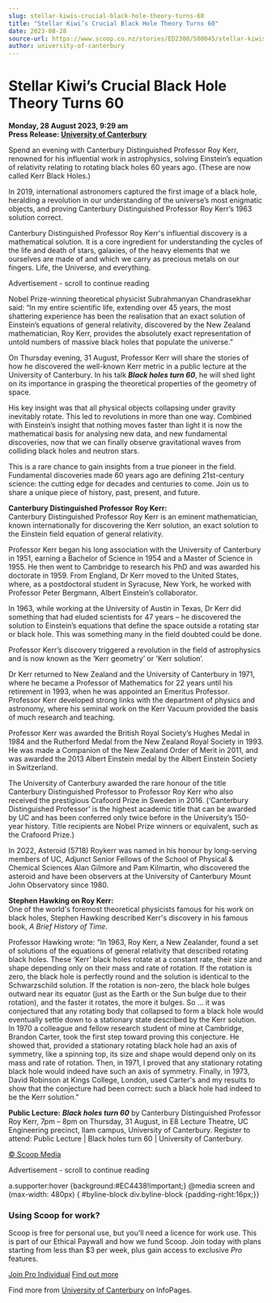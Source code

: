 ```yaml
---
slug: stellar-kiwis-crucial-black-hole-theory-turns-60
title: "Stellar Kiwi’s Crucial Black Hole Theory Turns 60"
date: 2023-08-28
source-url: https://www.scoop.co.nz/stories/ED2308/S00045/stellar-kiwis-crucial-black-hole-theory-turns-60.htm
author: university-of-canterbury
---
```

Stellar Kiwi’s Crucial Black Hole Theory Turns 60
=================================================

**Monday, 28 August 2023, 9:29 am**  
**Press Release: [University of Canterbury](https://info.scoop.co.nz/University_of_Canterbury)**

Spend an evening with Canterbury Distinguished Professor Roy Kerr, renowned for his influential work in astrophysics, solving Einstein’s equation of relativity relating to rotating black holes 60 years ago. (These are now called Kerr Black Holes.)

In 2019, international astronomers captured the first image of a black hole, heralding a revolution in our understanding of the universe’s most enigmatic objects, and proving Canterbury Distinguished Professor Roy Kerr’s 1963 solution correct.

Canterbury Distinguished Professor Roy Kerr's influential discovery is a mathematical solution. It is a core ingredient for understanding the cycles of the life and death of stars, galaxies, of the heavy elements that we ourselves are made of and which we carry as precious metals on our fingers. Life, the Universe, and everything.

Advertisement - scroll to continue reading





Nobel Prize-winning theoretical physicist Subrahmanyan Chandrasekhar said: “In my entire scientific life, extending over 45 years, the most shattering experience has been the realisation that an exact solution of Einstein’s equations of general relativity, discovered by the New Zealand mathematician, Roy Kerr, provides the absolutely exact representation of untold numbers of massive black holes that populate the universe.”

On Thursday evening, 31 August, Professor Kerr will share the stories of how he discovered the well-known Kerr metric in a public lecture at the University of Canterbury. In his talk _**Black holes turn 60**_, he will shed light on its importance in grasping the theoretical properties of the geometry of space.

His key insight was that all physical objects collapsing under gravity inevitably rotate. This led to revolutions in more than one way. Combined with Einstein’s insight that nothing moves faster than light it is now the mathematical basis for analysing new data, and new fundamental discoveries, now that we can finally observe gravitational waves from colliding black holes and neutron stars.

This is a rare chance to gain insights from a true pioneer in the field. Fundamental discoveries made 60 years ago are defining 21st-century science: the cutting edge for decades and centuries to come. Join us to share a unique piece of history, past, present, and future.

**Canterbury Distinguished Professor** **Roy Kerr:**  
Canterbury Distinguished Professor Roy Kerr is an eminent mathematician, known internationally for discovering the Kerr solution, an exact solution to the Einstein field equation of general relativity.

Professor Kerr began his long association with the University of Canterbury in 1951, earning a Bachelor of Science in 1954 and a Master of Science in 1955. He then went to Cambridge to research his PhD and was awarded his doctorate in 1959. From England, Dr Kerr moved to the United States, where, as a postdoctoral student in Syracuse, New York, he worked with Professor Peter Bergmann, Albert Einstein’s collaborator.

In 1963, while working at the University of Austin in Texas, Dr Kerr did something that had eluded scientists for 47 years – he discovered the solution to Einstein’s equations that define the space outside a rotating star or black hole. This was something many in the field doubted could be done.

Professor Kerr’s discovery triggered a revolution in the field of astrophysics and is now known as the ‘Kerr geometry’ or 'Kerr solution’.

Dr Kerr returned to New Zealand and the University of Canterbury in 1971, where he became a Professor of Mathematics for 22 years until his retirement in 1993, when he was appointed an Emeritus Professor. Professor Kerr developed strong links with the department of physics and astronomy, where his seminal work on the Kerr Vacuum provided the basis of much research and teaching.

Professor Kerr was awarded the British Royal Society’s Hughes Medal in 1984 and the Rutherford Medal from the New Zealand Royal Society in 1993. He was made a Companion of the New Zealand Order of Merit in 2011, and was awarded the 2013 Albert Einstein medal by the Albert Einstein Society in Switzerland.

The University of Canterbury awarded the rare honour of the title Canterbury Distinguished Professor to Professor Roy Kerr who also received the prestigious Crafoord Prize in Sweden in 2016. (‘Canterbury Distinguished Professor’ is the highest academic title that can be awarded by UC and has been conferred only twice before in the University’s 150-year history. Title recipients are Nobel Prize winners or equivalent, such as the Crafoord Prize.)

In 2022, Asteroid (5718) Roykerr was named in his honour by long-serving members of UC, Adjunct Senior Fellows of the School of Physical & Chemical Sciences Alan Gilmore and Pam Kilmartin, who discovered the asteroid and have been observers at the University of Canterbury Mount John Observatory since 1980.

**Stephen Hawking on Roy Kerr:**  
One of the world's foremost theoretical physicists famous for his work on black holes, Stephen Hawking described Kerr's discovery in his famous book, _A Brief History of Time_.

Professor Hawking wrote: “In 1963, Roy Kerr, a New Zealander, found a set of solutions of the equations of general relativity that described rotating black holes. These ‘Kerr’ black holes rotate at a constant rate, their size and shape depending only on their mass and rate of rotation. If the rotation is zero, the black hole is perfectly round and the solution is identical to the Schwarzschild solution. If the rotation is non-zero, the black hole bulges outward near its equator (just as the Earth or the Sun bulge due to their rotation), and the faster it rotates, the more it bulges. So ... it was conjectured that any rotating body that collapsed to form a black hole would eventually settle down to a stationary state described by the Kerr solution. In 1970 a colleague and fellow research student of mine at Cambridge, Brandon Carter, took the first step toward proving this conjecture. He showed that, provided a stationary rotating black hole had an axis of symmetry, like a spinning top, its size and shape would depend only on its mass and rate of rotation. Then, in 1971, I proved that any stationary rotating black hole would indeed have such an axis of symmetry. Finally, in 1973, David Robinson at Kings College, London, used Carter's and my results to show that the conjecture had been correct: such a black hole had indeed to be the Kerr solution.”

**Public Lecture:** _**Black holes turn 60**_ by Canterbury Distinguished Professor Roy Kerr, 7pm – 8pm on Thursday, 31 August, in E8 Lecture Theatre, UC Engineering precinct, Ilam campus, University of Canterbury. Register to attend: Public Lecture | Black holes turn 60 | University of Canterbury.

[© Scoop Media](http://www.scoop.co.nz/about/terms.html)  

Advertisement - scroll to continue reading



a.supporter:hover {background:#EC4438!important;} @media screen and (max-width: 480px) { #byline-block div.byline-block {padding-right:16px;}}

### Using Scoop for work?

Scoop is free for personal use, but you’ll need a licence for work use. This is part of our Ethical Paywall and how we fund Scoop. Join today with plans starting from less than $3 per week, plus gain access to exclusive _Pro_ features.  
  
[Join Pro Individual](https://pro.scoop.co.nz/Individual/?from=ProIn24) [Find out more](https://pro.scoop.co.nz/using-scoop-for-work/?from=ProIn24)

Find more from [University of Canterbury](https://info.scoop.co.nz/University_of_Canterbury) on InfoPages.